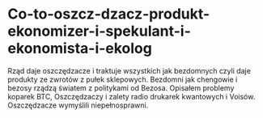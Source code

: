 # Co-to-oszcz-dzacz-produkt-ekonomizer-i-spekulant-i-ekonomista-i-ekolog
Rząd daje oszczędzacze i traktuje wszystkich jak bezdomnych czyli daje produkty ze zwrotów z pułek sklepowych. 
Bezdomni jak chengowie i bezosy rządzą światem z politykami od Bezosa. 
Opisałem problemy koparek BTC, Oszczędzaczy i zalety radio drukarek kwantowych i Voisów. 
Oszczędzacze wymyślili niepełnosprawni. 
